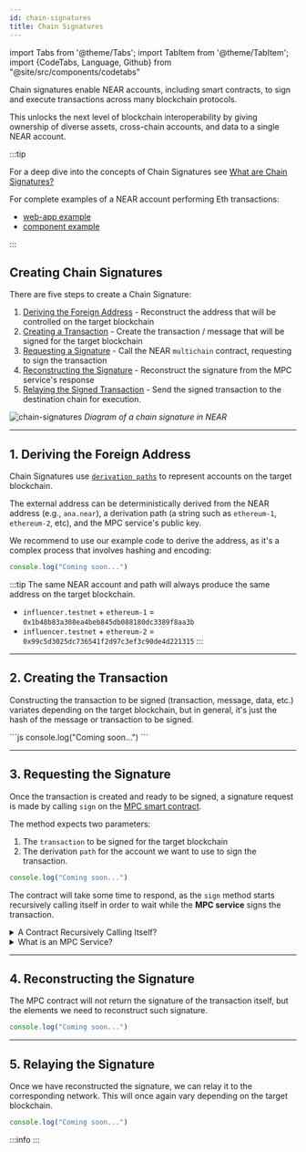 ```yaml
---
id: chain-signatures
title: Chain Signatures
---
```


import Tabs from '@theme/Tabs';
import TabItem from '@theme/TabItem';
import {CodeTabs, Language, Github} from "@site/src/components/codetabs"

Chain signatures enable NEAR accounts, including smart contracts, to sign and execute transactions across many blockchain protocols.

This unlocks the next level of blockchain interoperability by giving ownership of diverse assets, cross-chain accounts, and data to a single NEAR account.

:::tip

For a deep dive into the concepts of Chain Signatures see [What are Chain Signatures?](/concepts/abstraction/chain-signatures)

For complete examples of a NEAR account performing Eth transactions:

- [web-app example](https://github.com/near-examples/near-multichain)
- [component example](https://test.near.social/md1.testnet/widget/chainsig-sign-eth-tx) 

:::

## Creating Chain Signatures

There are five steps to create a Chain Signature:

1. [Deriving the Foreign Address](#1-deriving-the-foreign-address) - Reconstruct the address that will be controlled on the target blockchain
2. [Creating a Transaction](#2-creating-the-transaction) - Create the transaction / message that will be signed for the target blockchain
3. [Requesting a Signature](#3-requesting-the-signature) - Call the NEAR `multichain` contract, requesting to sign the transaction
4. [Reconstructing the Signature](#4-reconstructing-the-signature) - Reconstruct the signature from the MPC service's response
5. [Relaying the Signed Transaction](#5-relaying-the-signature) - Send the signed transaction to the destination chain for execution.

![chain-signatures](/docs/assets/welcome-pages/chain-signatures-overview.png)
_Diagram of a chain signature in NEAR_

---

## 1. Deriving the Foreign Address

Chain Signatures use [`derivation paths`](../1.concepts/abstraction/chain-signatures.md#one-account-multiple-chains) to represent accounts on the target blockchain.

The external address can be deterministically derived from the NEAR address (e.g., `ana.near`), a derivation path (a string such as `ethereum-1`, `ethereum-2`, etc), and the MPC service's public key.

We recommend to use our example code to derive the address, as it's a complex process that involves hashing and encoding: 

<Tabs groupId="code-tabs">
  <TabItem value="Ξ Ethereum">
    <Github language="js"
      url="https://github.com/near-examples/near-multichain/blob/main/src/index.js" start="24" end="28" />
  </TabItem>

  <TabItem value="₿ Bitcoin">

  ```js
  console.log("Coming soon...")
  ```

  </TabItem>
</Tabs>

:::tip
The same NEAR account and path will always produce the same address on the target blockchain.

- `influencer.testnet` + `ethereum-1` = `0x1b48b83a308ea4beb845db088180dc3389f8aa3b`
- `influencer.testnet` + `ethereum-2` = `0x99c5d3025dc736541f2d97c3ef3c90de4d221315`
:::

---

## 2. Creating the Transaction
Constructing the transaction to be signed (transaction, message, data, etc.) variates depending on the target blockchain, but in general, it's just the hash of the message or transaction to be signed.

<Tabs groupId="code-tabs">
  <TabItem value="Ξ Ethereum">
    <Github language="js"
      url="https://github.com/near-examples/near-multichain/blob/main/src/ethereum.js"
      start="24" end="46" />
  </TabItem>
  <TabItem value="₿ Bitcoin">
  ```js
  console.log("Coming soon...")
  ```
  </TabItem>
</Tabs>

---

## 3. Requesting the Signature 
Once the transaction is created and ready to be signed, a signature request is made by calling `sign` on the [MPC smart contract](https://github.com/near/mpc-recovery/blob/develop/contract/src/lib.rs#L298). 

The method expects two parameters: 
  1. The `transaction` to be signed for the target blockchain
  2. The derivation `path` for the account we want to use to sign the transaction.

<Tabs groupId="code-tabs">
  <TabItem value="Ξ Ethereum">
    <Github language="js"
      url="https://github.com/near-examples/near-multichain/blob/main/src/index.js"
      start="60" end="64" />
  </TabItem>

  <TabItem value="₿ Bitcoin">

  ```js
  console.log("Coming soon...")
  ```

  </TabItem>
</Tabs>

The contract will take some time to respond, as the `sign` method starts recursively calling itself in order to wait while the **MPC service** signs the transaction.

<details>
<summary> A Contract Recursively Calling Itself? </summary>

NEAR smart contracts are unable to halt execution and await the completion of a process. To solve this, one can make the contract call itself again and again checking on each iteration if the result is ready.

Note that each call will take one block, and thus result on ~1s of waiting. After some time the contract will either return a result - since somebody external provided it - or run out of GAS waiting.

</details>

<details>
<summary> What is an MPC Service? </summary>

MPC (multi-party computation) allows independent actors to do shared computations on private information, without revealing secrets to each-other.

NEAR uses its own MPC service to safely sign transactions for other chains on behalf of the user. In practice, **no single node** on the MPC can **sign by itself** since they do **not hold the user's keys**. Instead, nodes create signature-shares which are aggregated through multiple rounds to jointly sign the transaction.

Generally, MPC signing services work by sharing a master key, which needs to be re-created each time a node joins or leaves. NEAR's MPC service allows for nodes to safely join and leave, without needing to re-derive a master key.

If you want to learn more about how MPC works, we recommend to [**check this article**](https://www.zellic.io/blog/mpc-from-scratch/)

</details>


---

## 4. Reconstructing the Signature 

The MPC contract will not return the signature of the transaction itself, but the elements we need to reconstruct such signature. 

<Tabs groupId="code-tabs">
  <TabItem value="Ξ Ethereum">
    <Github language="js"
      url="https://github.com/near-examples/near-multichain/blob/main/src/ethereum.js"
      start="48" end="60" />
  </TabItem>
  <TabItem value="₿ Bitcoin">

  ```js
  console.log("Coming soon...")
  ```
  </TabItem>
</Tabs>

---

## 5. Relaying the Signature

Once we have reconstructed the signature, we can relay it to the corresponding network. This will once again vary depending on the target blockchain.

<Tabs groupId="code-tabs">
  <TabItem value="Ξ Ethereum">
    <Github fname="index.js" language="js"
      url="https://github.com/near-examples/near-multichain/blob/main/src/ethereum.js"
      start="63" end="67" />
  </TabItem>

  <TabItem value="₿ Bitcoin">

  ```js
  console.log("Coming soon...")
  ```
  </TabItem>
</Tabs>


:::info 
:::
